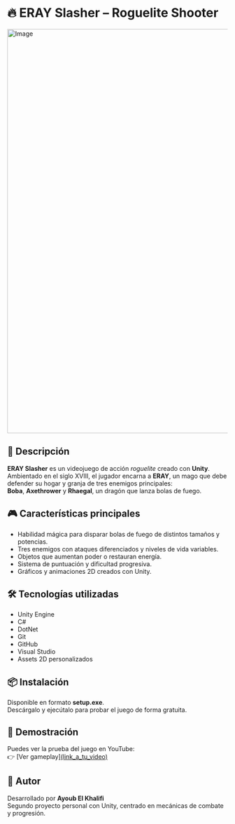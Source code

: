 # 🔥 ERAY Slasher – Roguelite Shooter

<img width="1536" height="923" alt="Image" src="https://github.com/user-attachments/assets/2089d936-ba9d-4b63-bf2a-2491ec1f4573" />

## 🧩 Descripción
**ERAY Slasher** es un videojuego de acción *roguelite* creado con **Unity**.  
Ambientado en el siglo XVIII, el jugador encarna a **ERAY**, un mago que debe defender su hogar y granja de tres enemigos principales:  
**Boba**, **Axethrower** y **Rhaegal**, un dragón que lanza bolas de fuego.

## 🎮 Características principales
- Habilidad mágica para disparar bolas de fuego de distintos tamaños y potencias.  
- Tres enemigos con ataques diferenciados y niveles de vida variables.  
- Objetos que aumentan poder o restauran energía.  
- Sistema de puntuación y dificultad progresiva.  
- Gráficos y animaciones 2D creados con Unity.  

## 🛠️ Tecnologías utilizadas
- Unity Engine  
- C#  
- DotNet
- Git
- GitHub
- Visual Studio  
- Assets 2D personalizados  

## 📦 Instalación
Disponible en formato **setup.exe**.  
Descárgalo y ejecútalo para probar el juego de forma gratuita.

## 🎥 Demostración
Puedes ver la prueba del juego en YouTube:  
👉 [Ver gameplay][(link_a_tu_video)](https://www.youtube.com/watch?v=6pVS-j7JV-E)

## 👤 Autor
Desarrollado por **Ayoub El Khalifi**  
Segundo proyecto personal con Unity, centrado en mecánicas de combate y progresión.
